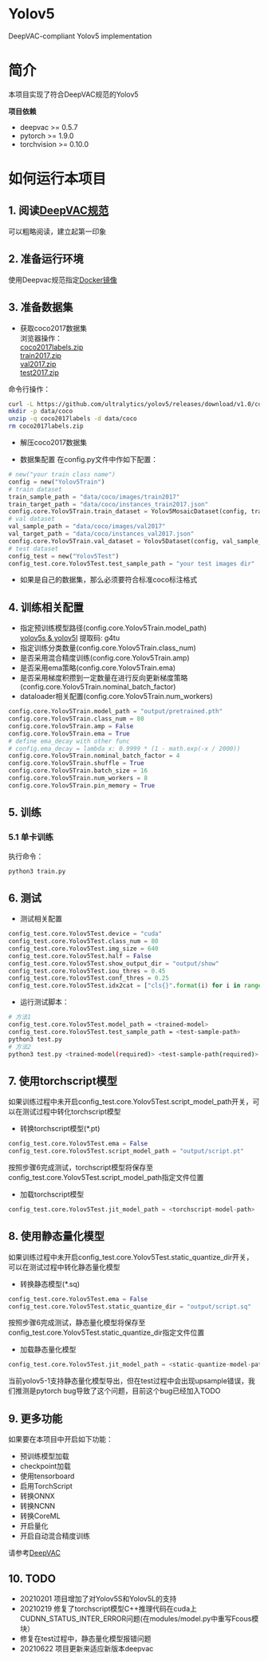 # Yolov5
DeepVAC-compliant Yolov5 implementation   

# 简介
本项目实现了符合DeepVAC规范的Yolov5   

**项目依赖**

- deepvac >= 0.5.7
- pytorch >= 1.9.0
- torchvision >= 0.10.0

# 如何运行本项目

## 1. 阅读[DeepVAC规范](https://github.com/DeepVAC/deepvac)
可以粗略阅读，建立起第一印象   

## 2. 准备运行环境
使用Deepvac规范指定[Docker镜像](https://github.com/DeepVAC/deepvac#2-%E7%8E%AF%E5%A2%83%E5%87%86%E5%A4%87)   

## 3. 准备数据集
- 获取coco2017数据集      
浏览器操作：     
[coco2017labels.zip](https://github.com/ultralytics/yolov5/releases/download/v1.0/coco2017labels.zip)     
[train2017.zip](http://images.cocodataset.org/zips/train2017.zip)     
[val2017.zip](http://images.cocodataset.org/zips/val2017.zip)     
[test2017.zip](http://images.cocodataset.org/zips/test2017.zip)       

命令行操作：   
```bash
curl -L https://github.com/ultralytics/yolov5/releases/download/v1.0/coco2017labels.zip -o coco2017labels.zip
mkdir -p data/coco
unzip -q coco2017labels -d data/coco   
rm coco2017labels.zip
```

- 解压coco2017数据集

- 数据集配置
在config.py文件中作如下配置：     

```python
# new("your train class name")
config = new("Yolov5Train")
# train dataset
train_sample_path = "data/coco/images/train2017"
train_target_path = "data/coco/instances_train2017.json"
config.core.Yolov5Train.train_dataset = Yolov5MosaicDataset(config, train_sample_path, train_target_path, config.core.Yolov5Train.img_size, config.core.Yolov5Train.border)
# val dataset
val_sample_path = "data/coco/images/val2017"
val_target_path = "data/coco/instances_val2017.json"
config.core.Yolov5Train.val_dataset = Yolov5Dataset(config, val_sample_path, val_target_path, config.core.Yolov5Train.img_size)
# test dataset
config_test = new("Yolov5Test")
config_test.core.Yolov5Test.test_sample_path = "your test images dir"
```

- 如果是自己的数据集，那么必须要符合标准coco标注格式

## 4. 训练相关配置

- 指定预训练模型路径(config.core.Yolov5Train.model_path)       
[yolov5s & yolov5l](https://pan.baidu.com/share/init?surl=oA4uZUlWUtEq2dOMlBZ8hg) 提取码: g4tu
- 指定训练分类数量(config.core.Yolov5Train.class_num)    
- 是否采用混合精度训练(config.core.Yolov5Train.amp)     
- 是否采用ema策略(config.core.Yolov5Train.ema)      
- 是否采用梯度积攒到一定数量在进行反向更新梯度策略(config.core.Yolov5Train.nominal_batch_factor)     
- dataloader相关配置(config.core.Yolov5Train.num_workers)     

```python
config.core.Yolov5Train.model_path = "output/pretrained.pth"
config.core.Yolov5Train.class_num = 80
config.core.Yolov5Train.amp = False
config.core.Yolov5Train.ema = True
# define ema_decay with other func
# config.ema_decay = lambda x: 0.9999 * (1 - math.exp(-x / 2000))
config.core.Yolov5Train.nominal_batch_factor = 4
config.core.Yolov5Train.shuffle = True
config.core.Yolov5Train.batch_size = 16
config.core.Yolov5Train.num_workers = 8
config.core.Yolov5Train.pin_memory = True
```

## 5. 训练

### 5.1 单卡训练
执行命令：
```bash
python3 train.py
```

## 6. 测试

- 测试相关配置

```python
config_test.core.Yolov5Test.device = "cuda"
config_test.core.Yolov5Test.class_num = 80
config_test.core.Yolov5Test.img_size = 640
config_test.core.Yolov5Test.half = False
config_test.core.Yolov5Test.show_output_dir = "output/show"
config_test.core.Yolov5Test.iou_thres = 0.45
config_test.core.Yolov5Test.conf_thres = 0.25
config_test.core.Yolov5Test.idx2cat = ["cls{}".format(i) for i in range(config_test.core.Yolov5Test.class_num)]
```

- 运行测试脚本：

```bash
# 方法1
config_test.core.Yolov5Test.model_path = <trained-model>
config_test.core.Yolov5Test.test_sample_path = <test-sample-path>
python3 test.py
# 方法2
python3 test.py <trained-model(required)> <test-sample-path(required)> <label-path(optional)>
```

## 7. 使用torchscript模型
如果训练过程中未开启config_test.core.Yolov5Test.script_model_path开关，可以在测试过程中转化torchscript模型     
- 转换torchscript模型(*.pt)     

```python
config_test.core.Yolov5Test.ema = False
config_test.core.Yolov5Test.script_model_path = "output/script.pt"
```
  按照步骤6完成测试，torchscript模型将保存至config_test.core.Yolov5Test.script_model_path指定文件位置      

- 加载torchscript模型

```python
config_test.core.Yolov5Test.jit_model_path = <torchscript-model-path>
```

## 8. 使用静态量化模型
如果训练过程中未开启config_test.core.Yolov5Test.static_quantize_dir开关，可以在测试过程中转化静态量化模型     
- 转换静态模型(*.sq)     

```python
config_test.core.Yolov5Test.ema = False
config_test.core.Yolov5Test.static_quantize_dir = "output/script.sq"
```
  按照步骤6完成测试，静态量化模型将保存至config_test.core.Yolov5Test.static_quantize_dir指定文件位置      

- 加载静态量化模型

```python
config_test.core.Yolov5Test.jit_model_path = <static-quantize-model-path>
```
当前yolov5-1支持静态量化模型导出，但在test过程中会出现upsample错误，我们推测是pytorch bug导致了这个问题，目前这个bug已经加入TODO    


## 9. 更多功能
如果要在本项目中开启如下功能：
- 预训练模型加载
- checkpoint加载
- 使用tensorboard
- 启用TorchScript
- 转换ONNX
- 转换NCNN
- 转换CoreML
- 开启量化
- 开启自动混合精度训练

请参考[DeepVAC](https://github.com/DeepVAC/deepvac)

## 10. TODO
- 20210201 项目增加了对Yolov5S和Yolov5L的支持    
- 20210219 修复了torchscript模型C++推理代码在cuda上CUDNN_STATUS_INTER_ERROR问题(在modules/model.py中重写Fcous模块）     
- 修复在test过程中，静态量化模型报错问题    
- 20210622 项目更新来适应新版本deepvac
